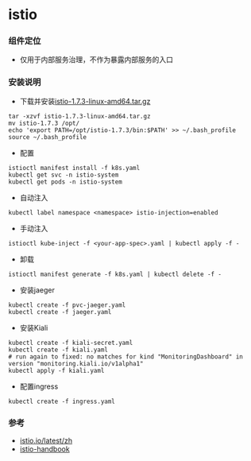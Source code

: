 # istio

### 组件定位
- 仅用于内部服务治理，不作为暴露内部服务的入口

### 安装说明
- 下载并安装[istio-1.7.3-linux-amd64.tar.gz](https://github.com/istio/istio/releases/tag/1.7.3)
```
tar -xzvf istio-1.7.3-linux-amd64.tar.gz
mv istio-1.7.3 /opt/
echo 'export PATH=/opt/istio-1.7.3/bin:$PATH' >> ~/.bash_profile 
source ~/.bash_profile
```
- 配置
```
istioctl manifest install -f k8s.yaml
kubectl get svc -n istio-system
kubectl get pods -n istio-system
```
- 自动注入
```
kubectl label namespace <namespace> istio-injection=enabled
```
- 手动注入
```
istioctl kube-inject -f <your-app-spec>.yaml | kubectl apply -f -
```
- 卸载
```
istioctl manifest generate -f k8s.yaml | kubectl delete -f -
```
- 安装jaeger
```
kubectl create -f pvc-jaeger.yaml
kubectl create -f jaeger.yaml
```
- 安装Kiali
```
kubectl create -f kiali-secret.yaml
kubectl create -f kiali.yaml
# run again to fixed: no matches for kind "MonitoringDashboard" in version "monitoring.kiali.io/v1alpha1"
kubectl apply -f kiali.yaml
```
- 配置ingress
```
kubectl create -f ingress.yaml
```

### 参考
- [istio.io/latest/zh](https://istio.io/latest/zh/docs/setup/getting-started/)
- [istio-handbook](https://www.servicemesher.com/istio-handbook/concepts/architecture-overview.html)
